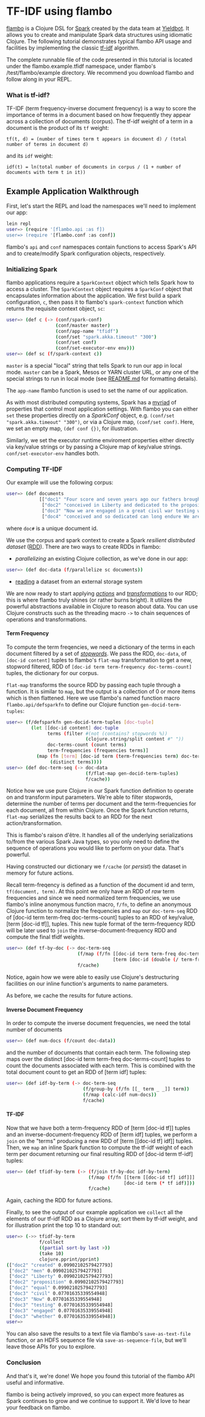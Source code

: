 # TF-IDF using flambo

[flambo](https://github.com/yieldbot/flambo) is a Clojure DSL for [Spark](http://spark.apache.org/docs/latest/) created by the data team at [Yieldbot](http://www.yieldbot.com/). It allows you to create and manipulate Spark data structures using idiomatic Clojure. The following tutorial demonstrates typical flambo API usage and facilities by implementing the classic [tf-idf](https://en.wikipedia.org/wiki/Tf-idf) algorithm.

The complete runnable file of the code presented in this tutorial is located under the flambo.example.tfidf namespace, under flambo's /test/flambo/example directory. We recommend you download flambo and follow along in your REPL.

### What is tf-idf?

TF-IDF (term frequency-inverse document frequency) is a way to score the importance of terms in a document based on how frequently they appear across a collection of documents (corpus). The tf-idf weight of a term in a document is the product of its `tf` weight:
 
`tf(t, d) = (number of times term t appears in document d) / (total number of terms in document d)`

and its `idf` weight:

`idf(t) = ln(total number of documents in corpus / (1 + number of documents with term t in it))`

## Example Application Walkthrough

First, let's start the REPL and load the namespaces we'll need to implement our app:

```bash
lein repl
user=> (require '[flambo.api :as f])
user=> (require '[flambo.conf :as conf])
```

flambo's `api` and `conf` namespaces contain functions to access Spark's API and to create/modify Spark configuration objects, respectively.

### Initializing Spark

flambo applications require a `SparkContext` object which tells Spark how to access a cluster. The `SparkContext` object requires a `SparkConf` object that encapsulates information about the application. We first build a spark configuration, `c`, then pass it to flambo's `spark-context` function which returns the requisite context object, `sc`:

```bash
user=> (def c (-> (conf/spark-conf)
                  (conf/master master)
                  (conf/app-name "tfidf")
                  (conf/set "spark.akka.timeout" "300")
                  (conf/set conf)
                  (conf/set-executor-env env)))
user=> (def sc (f/spark-context c))
```

`master` is a special "local" string that tells Spark to run our app in local mode. `master` can be a Spark, Mesos or YARN cluster URL, or any one of the special strings to run in local mode (see [README.md](https://github.com/yieldbot/flambo/blob/develop/README.md#initializing-flambo) for formatting details). 

The `app-name` flambo function is used to set the name of our application. 

As with most distributed computing systems, Spark has a [myriad](http://spark.apache.org/docs/latest/configuration.html) of properties that control most application settings. With flambo you can either `set` these properties directly on a _SparkConf_ object, e.g. `(conf/set "spark.akka.timeout" "300")`, or via a Clojure map, `(conf/set conf)`. Here, we set 
an empty map, `(def conf {})`, for illustration.

Similarly, we set the executor runtime enviroment properties either directly via key/value strings or by passing a Clojure map of key/value strings. `conf/set-executor-env` handles both.

### Computing TF-IDF

Our example will use the following corpus:

```bash
user=> (def documents 
            [["doc1" "Four score and seven years ago our fathers brought forth on this continent a new nation"]
             ["doc2" "conceived in Liberty and dedicated to the proposition that all men are created equal"]
             ["doc3" "Now we are engaged in a great civil war testing whether that nation or any nation so"]
             ["doc4" "conceived and so dedicated can long endure We are met on a great battlefield of that war"]])
```

where `doc#` is a unique document id.

We use the corpus and spark context to create a Spark _resilient distributed dataset_ ([RDD](http://spark.apache.org/docs/latest/programming-guide.html#resilient-distributed-datasets-rdds)). There are two ways to create RDDs in flambo: 

* _parallelizing_ an existing Clojure collection, as we've done in our app:

```bash
user=> (def doc-data (f/parallelize sc documents))
```

* [reading](https://github.com/yieldbot/flambo/blob/develop/README.md#external-datasets) a dataset from an external storage system

We are now ready to start applying [_actions_](https://github.com/yieldbot/flambo/blob/develop/README.md#rdd-actions) and [_transformations_](https://github.com/yieldbot/flambo/blob/develop/README.md#rdd-transformations) to our RDD; this is where flambo truly shines (or rather burns bright). It utilizes the powerful abstractions available in Clojure to reason about data. You can use Clojure constructs such as the threading macro `->` to chain sequences of operations and transformations.  

#### Term Frequency

To compute the term freqencies, we need a dictionary of the terms in each document filtered by a set of [_stopwords_](https://github.com/yieldbot/flambo/blob/develop/test/flambo/example/tfidf.clj#L10). We pass the RDD, `doc-data`, of `[doc-id content]` tuples to flambo's `flat-map` transformation to get a new, stopword filtered, RDD of `[doc-id term term-frequency doc-terms-count]` tuples, the dictionary for our corpus.

`flat-map` transforms the source RDD by passing each tuple through a function. It is similar to `map`, but the output is a collection of 0 or more items which is then flattened. Here we use flambo's named function macro `flambo.api/defsparkfn` to define our Clojure function `gen-docid-term-tuples`: 

```bash
user=> (f/defsparkfn gen-docid-term-tuples [doc-tuple]
         (let [[doc-id content] doc-tuple
               terms (filter #(not (contains? stopwords %))
                             (clojure.string/split content #" "))
               doc-terms-count (count terms)
               term-frequencies (frequencies terms)]
           (map (fn [term] [doc-id term (term-frequencies term) doc-terms-count])
                (distinct terms))))
user=> (def doc-term-seq (-> doc-data
                             (f/flat-map gen-docid-term-tuples)
                             f/cache))
```

Notice how we use pure Clojure in our Spark function definition to operate on and transform input parameters. We're able to filter stopwords, determine the number of terms per document and the term-frequencies for each document, all from within Clojure. Once the Spark function returns, `flat-map` serializes the results back to an RDD for the next action/transformation.

This is flambo's raison d'être. It handles all of the underlying serializations to/from the various Spark Java types, so you only need to define the sequence of operations you would like to perform on your data. That's powerful.

Having constructed our dictionary we `f/cache` (or _persist_) the dataset in memory for future actions.

Recall term-freqency is defined as a function of the document id and term, `tf(document, term)`. At this point we only have an RDD of *raw* term frequencies and since we need normalized term frequencies, we use flambo's inline anonymous function macro, `f/fn`, to define an anonymous Clojure function to normalize the frequencies and `map` our `doc-term-seq` RDD of [doc-id term term-freq doc-terms-count] tuples to an RDD of key/value, [term [doc-id tf]], tuples. This new tuple format of the term-frequency RDD will be later used to `join` the inverse-document-frequency RDD and compute the final tfidf weights.

```bash
user=> (def tf-by-doc (-> doc-term-seq
                          (f/map (f/fn [[doc-id term term-freq doc-terms-count]]
                                       [term [doc-id (double (/ term-freq doc-terms-count))]]))
                          f/cache)
```

Notice, again how we were able to easily use Clojure's destructuring facilities on our inline function's arguments to name parameters.

As before, we cache the results for future actions.


#### Inverse Document Frequency

In order to compute the inverse document frequencies, we need the total number of documents 

```bash
user=> (def num-docs (f/count doc-data))
```

and the number of documents that contain each term. The following step maps over the distinct [doc-id term term-freq doc-terms-count] tuples to count the documents associated with each term. This is combined with the total document count to get an RDD of [term idf] tuples:

```bash
user=> (def idf-by-term (-> doc-term-seq
                            (f/group-by (f/fn [[_ term _ _]] term))
                            (f/map (calc-idf num-docs))
                            f/cache)
```

#### TF-IDF

Now that we have both a term-frequency RDD of [term [doc-id tf]] tuples and an inverse-document-frequency RDD of [term idf] tuples, we perform a `join` on the "terms" producing a new RDD of [term [[doc-id tf] idf]] tuples. Then, we `map` an inline Spark function to compute the tf-idf weight of each term per document returning our final resulting
RDD of [doc-id term tf-idf] tuples:

```bash
user=> (def tfidf-by-term (-> (f/join tf-by-doc idf-by-term)
                              (f/map (f/fn [[term [[doc-id tf] idf]]]
                                           [doc-id term (* tf idf)]))
                              f/cache)
```

Again, caching the RDD for future actions. 

Finally, to see the output of our example application we `collect` all the elements of our tf-idf RDD as a Clojure array, sort them by tf-idf weight, and for illustration print the top 10 to standard out:

```bash
user=> (->> tfidf-by-term
            f/collect
            ((partial sort-by last >))
            (take 10)
            clojure.pprint/pprint)
(["doc2" "created" 0.09902102579427793]
 ["doc2" "men" 0.09902102579427793]
 ["doc2" "Liberty" 0.09902102579427793]
 ["doc2" "proposition" 0.09902102579427793]
 ["doc2" "equal" 0.09902102579427793]
 ["doc3" "civil" 0.07701635339554948]
 ["doc3" "Now" 0.07701635339554948]
 ["doc3" "testing" 0.07701635339554948]
 ["doc3" "engaged" 0.07701635339554948]
 ["doc3" "whether" 0.07701635339554948])
user=> 
```

You can also save the results to a text file via flambo's `save-as-text-file` function, or an HDFS sequence file via `save-as-sequence-file`, but we'll leave those APIs for you to explore.

### Conclusion

And that's it, we're done! We hope you found this tutorial of the flambo API useful and informative.

flambo is being actively improved, so you can expect more features as Spark continues to grow and we continue to support it. We'd love to hear your feedback on flambo.
